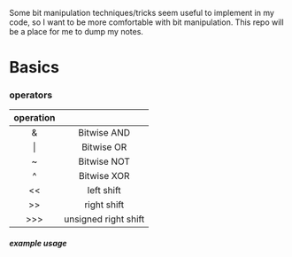 Some bit manipulation techniques/tricks seem useful to implement in my code, so I want to be more comfortable with bit manipulation. This repo will be a place for me to dump my notes.

# Basics

### operators

| operation                       ||
| :----------------------: | :---: |
| &         | Bitwise AND          | 
| \|        | Bitwise OR           | 
| ~         | Bitwise NOT          | 
| ^         | Bitwise XOR          | 
| <<        | left shift           | 
| >>        | right shift          |
| >>>       | unsigned right shift |

##### example usage
